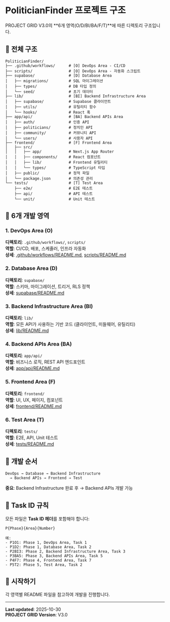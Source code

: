 # PoliticianFinder 프로젝트 구조

PROJECT GRID V3.0의 **6개 영역(O/D/BI/BA/F/T)**에 따른 디렉토리 구조입니다.

## 📁 전체 구조

```
PoliticianFinder/
├── .github/workflows/      # [O] DevOps Area - CI/CD
├── scripts/                # [O] DevOps Area - 자동화 스크립트
├── supabase/               # [D] Database Area
│   ├── migrations/         # SQL 마이그레이션
│   ├── types/              # DB 타입 정의
│   └── seed/               # 초기 데이터
├── lib/                    # [BI] Backend Infrastructure Area
│   ├── supabase/           # Supabase 클라이언트
│   ├── utils/              # 유틸리티 함수
│   └── hooks/              # React 훅
├── app/api/                # [BA] Backend APIs Area
│   ├── auth/               # 인증 API
│   ├── politicians/        # 정치인 API
│   ├── community/          # 커뮤니티 API
│   └── users/              # 사용자 API
├── frontend/               # [F] Frontend Area
│   ├── src/
│   │   ├── app/            # Next.js App Router
│   │   ├── components/     # React 컴포넌트
│   │   ├── lib/            # Frontend 유틸리티
│   │   └── types/          # TypeScript 타입
│   ├── public/             # 정적 파일
│   └── package.json        # 의존성 관리
└── tests/                  # [T] Test Area
    ├── e2e/                # E2E 테스트
    ├── api/                # API 테스트
    └── unit/               # Unit 테스트
```

## 🎯 6개 개발 영역

### 1. DevOps Area (O)
**디렉토리**: `.github/workflows/`, `scripts/`  
**역할**: CI/CD, 배포, 스케줄러, 인프라 자동화  
**상세**: [.github/workflows/README.md](.github/workflows/README.md), [scripts/README.md](scripts/README.md)

### 2. Database Area (D)
**디렉토리**: `supabase/`  
**역할**: 스키마, 마이그레이션, 트리거, RLS 정책  
**상세**: [supabase/README.md](supabase/README.md)

### 3. Backend Infrastructure Area (BI)
**디렉토리**: `lib/`  
**역할**: 모든 API가 사용하는 기반 코드 (클라이언트, 미들웨어, 유틸리티)  
**상세**: [lib/README.md](lib/README.md)

### 4. Backend APIs Area (BA)
**디렉토리**: `app/api/`  
**역할**: 비즈니스 로직, REST API 엔드포인트  
**상세**: [app/api/README.md](app/api/README.md)

### 5. Frontend Area (F)
**디렉토리**: `frontend/`  
**역할**: UI, UX, 페이지, 컴포넌트  
**상세**: [frontend/README.md](frontend/README.md)

### 6. Test Area (T)
**디렉토리**: `tests/`  
**역할**: E2E, API, Unit 테스트  
**상세**: [tests/README.md](tests/README.md)

## 🔄 개발 순서

```
DevOps → Database → Backend Infrastructure
  → Backend APIs → Frontend → Test
```

**중요**: Backend Infrastructure 완료 후 → Backend APIs 개발 가능

## 📝 Task ID 규칙

모든 파일은 **Task ID 헤더**를 포함해야 합니다:

```
P{Phase}{Area}{Number}

예:
- P1O1: Phase 1, DevOps Area, Task 1
- P1D2: Phase 1, Database Area, Task 2
- P2BI3: Phase 2, Backend Infrastructure Area, Task 3
- P3BA5: Phase 3, Backend APIs Area, Task 5
- P4F7: Phase 4, Frontend Area, Task 7
- P5T2: Phase 5, Test Area, Task 2
```

## 🚀 시작하기

각 영역별 README 파일을 참고하여 개발을 진행합니다.

---

**Last updated**: 2025-10-30  
**PROJECT GRID Version**: V3.0
